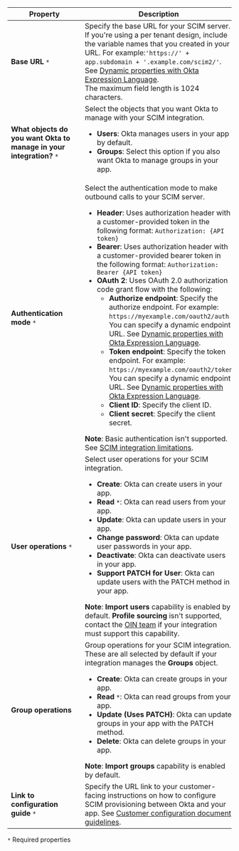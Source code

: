 | <div style="width:150px">Property</div> | Description  |
| ----------------- | ------------ |
| **Base URL** `*` | Specify the base URL for your SCIM server.<br>If you're using a per tenant design, include the variable names that you created in your URL. For example:` 'https://' + app.subdomain + '.example.com/scim2/' `. See [Dynamic properties with Okta Expression Language](#dynamic-properties-with-okta-expression-language).<br>The maximum field length is 1024 characters. |
| **What objects do you want Okta to manage in your integration?** `*` | Select the objects that you want Okta to manage with your SCIM integration. <br> <ul><li> **Users**: Okta manages users in your app by default. </li><li> **Groups**: Select this option if you also want Okta to manage groups in your app.</li></ul> |
| **Authentication mode** `*` | Select the authentication mode to make outbound calls to your SCIM server. <br> <ul><li> **Header**: Uses authorization header with a customer-provided token in the following format: `Authorization: {API token}` </li><li> **Bearer**: Uses authorization header with a customer-provided bearer token in the following format: `Authorization: Bearer {API token}`</li><li> **OAuth 2**: Uses OAuth 2.0 authorization code grant flow with the following:<br> <ul><li>**Authorize endpoint**: Specify the authorize endpoint. For example: `https://myexample.com/oauth2/auth`<br> You can specify a dynamic endpoint URL. See [Dynamic properties with Okta Expression Language](#dynamic-properties-with-okta-expression-language).</li><li>**Token endpoint**: Specify the token endpoint. For example: `https://myexample.com/oauth2/token`<br> You can specify a dynamic endpoint URL. See [Dynamic properties with Okta Expression Language](#dynamic-properties-with-okta-expression-language).</li><li>**Client ID**: Specify the client ID.</li><li>**Client secret**: Specify the client secret.</li></ul> </li></ul> **Note**: Basic authentication isn't supported. See [SCIM integration limitations](/docs/guides/submit-app-prereq/main/#oin-limitations). |
| **User operations** `*` | Select user operations for your SCIM integration. <br> <ul><li> **Create**: Okta can create users in your app.</li><li> **Read** `*`: Okta can read users from your app.</li><li>**Update**: Okta can update users in your app.</li><li>**Change password**: Okta can update user passwords in your app.</li><li>**Deactivate**: Okta can deactivate users in your app.</li><li>**Support PATCH for User**: Okta can update users with the PATCH method in your app. </li> </ul> **Note**: **Import users** capability is enabled by default. **Profile sourcing** isn't supported, contact the [OIN team](mailto:oin@okta.com) if your integration must support this capability.|
| **Group operations** | Group operations for your SCIM integration. These are all selected by default if your integration manages the **Groups** object. <br> <ul><li> **Create**: Okta can create groups in your app.</li><li> **Read** `*`: Okta can read groups from your app.</li><li>**Update (Uses PATCH)**: Okta can update groups in your app with the PATCH method.</li> <li> **Delete**: Okta can delete groups in your app.</li> </ul> **Note**: **Import groups** capability is enabled by default.|
| **Link to configuration guide** `*` | Specify the URL link to your customer-facing instructions on how to configure SCIM provisioning between Okta and your app. See [Customer configuration document guidelines](/docs/guides/submit-app-prereq/main/#customer-configuration-document-guidelines).|

`*` Required properties
